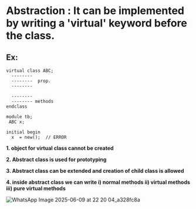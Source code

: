 # Abstraction : It can be implemented by writing a 'virtual' keyword before the class.
## Ex:
```
virtual class ABC;
  --------
  --------  prop.
  --------

  --------
  -------- methods
endclass

module tb;
 ABC x;

initial begin
  x  = new();  // ERROR
```

**1. object for virtual class cannot be created**

**2. Abstract class is used for prototyping**

**3. Abstract class can be extended and creation of child class is allowed**

**4. inside abstract class we can write i) normal methods ii) virtual methods iii) pure virtual methods**


![WhatsApp Image 2025-06-09 at 22 20 04_a328fc8a](https://github.com/user-attachments/assets/e9a57ff9-d2c2-47af-a9c9-e5984ebd32be)

